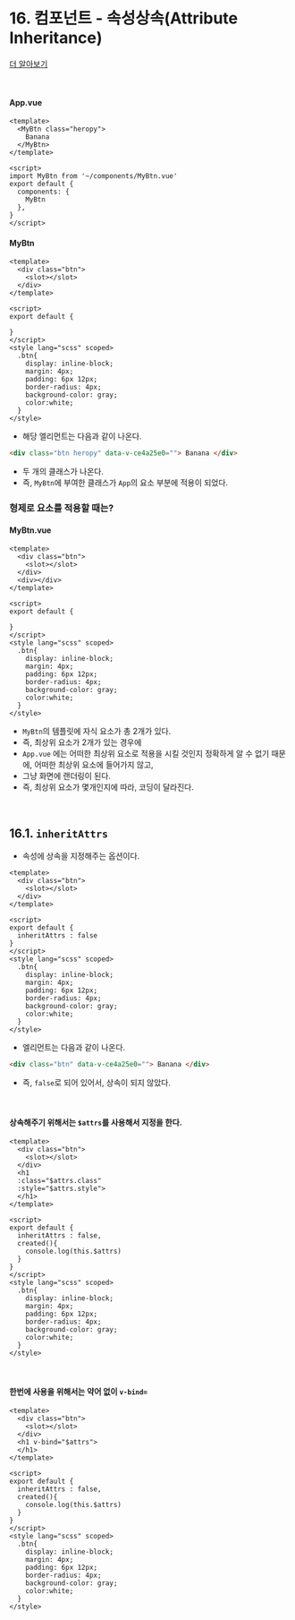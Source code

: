 # 16. 컴포넌트 - 속성상속(Attribute Inheritance)

[더 알아보기](https://kr.vuejs.org/v2/guide/components.html)

<br/>

#### App.vue

```vue
<template>
  <MyBtn class="heropy">
    Banana
  </MyBtn>
</template>

<script>
import MyBtn from '~/components/MyBtn.vue'
export default {
  components: {
    MyBtn
  },
}
</script>
```

#### MyBtn

```vue
<template>
  <div class="btn">
    <slot></slot>
  </div>
</template>

<script>
export default {

}
</script>
<style lang="scss" scoped>
  .btn{
    display: inline-block;
    margin: 4px;
    padding: 6px 12px;
    border-radius: 4px;
    background-color: gray;
    color:white;
  }
</style>
```

- 해당 엘리먼트는 다음과 같이 나온다.

```html
<div class="btn heropy" data-v-ce4a25e0=""> Banana </div>
```

- 두 개의 클래스가 나온다. 
- 즉, `MyBtn`에 부여한 클래스가 `App`의 요소 부분에 적용이 되었다.

### 형제로 요소를 적용할 때는?

#### MyBtn.vue

```vue
<template>
  <div class="btn">
    <slot></slot>
  </div>
  <div></div>
</template>

<script>
export default {

}
</script>
<style lang="scss" scoped>
  .btn{
    display: inline-block;
    margin: 4px;
    padding: 6px 12px;
    border-radius: 4px;
    background-color: gray;
    color:white;
  }
</style>
```

- `MyBtn`의 템플릿에 자식 요소가 총 2개가 있다.
- 즉, 최상위 요소가 2개가 있는 경우에
- `App.vue` 에는 어떠한 최상위 요소로 적용을 시킬 것인지 정확하게 알 수 없기 때문에, 어떠한 최상위 요소에 들어가지 않고,
- 그냥 화면에 랜더링이 된다.
- 즉, 최상위 요소가 몇개인지에 따라, 코딩이 달라진다.

<br/>

## 16.1. `inheritAttrs`

- 속성에 상속을 지정해주는 옵션이다.

```vue
<template>
  <div class="btn">
    <slot></slot>
  </div>
</template>

<script>
export default {
  inheritAttrs : false
}
</script>
<style lang="scss" scoped>
  .btn{
    display: inline-block;
    margin: 4px;
    padding: 6px 12px;
    border-radius: 4px;
    background-color: gray;
    color:white;
  }
</style>
```

- 엘리먼트는 다음과 같이 나온다.

```html
<div class="btn" data-v-ce4a25e0=""> Banana </div>
```

- 즉, `false`로 되어 있어서, 상속이 되지 않았다.

<br/>

#### 상속해주기 위해서는 `$attrs`를 사용해서 지정을 한다.

```vue
<template>
  <div class="btn">
    <slot></slot>
  </div>
  <h1 
  :class="$attrs.class"
  :style="$attrs.style">
  </h1>
</template>

<script>
export default {
  inheritAttrs : false,
  created(){
    console.log(this.$attrs)
  }
}
</script>
<style lang="scss" scoped>
  .btn{
    display: inline-block;
    margin: 4px;
    padding: 6px 12px;
    border-radius: 4px;
    background-color: gray;
    color:white;
  }
</style>
```

<br/>

#### 한번에 사용을 위해서는 약어 없이 `v-bind=`

```vue
<template>
  <div class="btn">
    <slot></slot>
  </div>
  <h1 v-bind="$attrs">
  </h1>
</template>

<script>
export default {
  inheritAttrs : false,
  created(){
    console.log(this.$attrs)
  }
}
</script>
<style lang="scss" scoped>
  .btn{
    display: inline-block;
    margin: 4px;
    padding: 6px 12px;
    border-radius: 4px;
    background-color: gray;
    color:white;
  }
</style>
```

